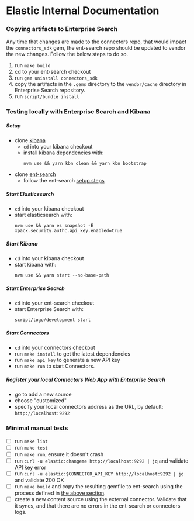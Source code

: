 # Elastic Internal Documentation

### Copying artifacts to Enterprise Search

Any time that changes are made to the connectors repo, that would impact the `connectors_sdk` gem, the ent-search repo should be updated to vendor the new changes. Follow the below steps to do so.

1. run `make build`
1. cd to your ent-search checkout
1. run  `gem uninstall connectors_sdk`
1. copy the artifacts in the `.gems` directory to the `vendor/cache` directory in Enterprise Search repository.
1. run `script/bundle install`

### Testing locally with Enterprise Search and Kibana

##### Setup
* clone [kibana](https://github.com/elastic/kibana)
  * `cd` into your kibana checkout
  * install kibana dependencies with:
    ```shell
    nvm use && yarn kbn clean && yarn kbn bootstrap
    ```
* clone [ent-search](https://github.com/elastic/ent-search/)
  * follow the ent-search [setup steps](https://github.com/elastic/ent-search/#set-up)

##### Start Elasticsearch
* `cd` into your kibana checkout
* start elasticsearch with:
  ```shell
  nvm use && yarn es snapshot -E xpack.security.authc.api_key.enabled=true
  ```

##### Start Kibana
* `cd` into your kibana checkout
* start kibana with:
  ```shell
  nvm use && yarn start --no-base-path
  ```

##### Start Enterprise Search
* `cd` into your ent-search checkout
* start Enterprise Search with:
  ```shell
  script/togo/development start
  ```

##### Start Connectors
* `cd` into your connectors checkout
* run `make install` to get the latest dependencies
* run `make api_key` to generate a new API key
* run `make run` to start Connectors.

##### Register your local Connectors Web App with Enterprise Search
* go to add a new source
* choose "customized"
* specify your local connectors address as the URL, by default: `http://localhost:9292`

### Minimal manual tests
- [ ] run `make lint`
- [ ] run `make test`
- [ ] run `make run`, ensure it doesn't crash
- [ ] run `curl -u elastic:changeme http://localhost:9292 | jq` and validate API key error
- [ ] run `curl -u elastic:$CONNECTOR_API_KEY http://localhost:9292 | jq` and validate 200 OK
- [ ] run `make build` and copy the resulting gemfile to ent-search using the process defined in [the above section](#copying-artifacts-to-enterprise-search).
- [ ] create a new content source using the external connector. Validate that it syncs, and that there are no errors in the ent-search or connectors logs.
